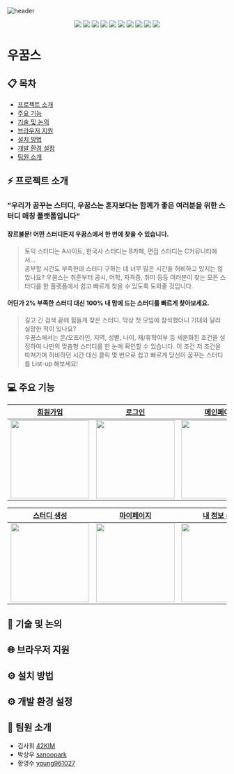 ![header](https://capsule-render.vercel.app/api?type=waving&color=gradient&height=300&section=header&text=우리가%20꿈꾸는%20스터디&fontSize=50&animation=fadeIn&fontAlignY=38&desc=나에게%20완벽한%20스터디를%20찾다&descAlignY=55&descAlign=50)

<p align="center"><img src="https://img.shields.io/badge/html-E34F26?style=for-the-badge&logo=html5&logoColor=white"> <img src="https://img.shields.io/badge/css-1572B6?style=for-the-badge&logo=css3&logoColor=white"> <img src="https://img.shields.io/badge/js-F7DF1E?style=for-the-badge&logo=javascript&logoColor=black"> <img src="https://img.shields.io/badge/node.js-5f8d5a?style=for-the-badge&logo=node.js&logoColor=white"> <img src="https://img.shields.io/badge/express-259dff?style=for-the-badge&logo=express&logoColor=white"> <img src="https://img.shields.io/badge/ejs-b4ca65?style=for-the-badge&logo=Windows-terminal&logoColor=black"> <img src="https://img.shields.io/badge/passport-000000?style=for-the-badge&logo=passport&logoColor=white"> <img src="https://img.shields.io/badge/mysql-4479a1?style=for-the-badge&logo=mysql&logoColor=white"> <img src="https://img.shields.io/badge/prettier-345565?style=for-the-badge&logo=prettier&logoColor=white"> <img src="https://img.shields.io/badge/eslint-4b32c3?style=for-the-badge&logo=eslint&logoColor=white"></p>

# 우꿈스

>

## 📋 목차

- [프로젝트 소개](#-프로젝트-소개)
- [주요 기능](#-주요-기능)
- [기술 및 논의](#-기술-및-논의)
- [브라우저 지원](#-브라우저-지원)
- [설치 방법](#-설치-방법)
- [개발 환경 설정](#-개발-환경-설정)
- [팀원 소개](#-팀원-소개)

## ⚡ 프로젝트 소개
### "우리가 꿈꾸는 스터디, 우꿈스는 혼자보다는 함께가 좋은 여러분을 위한 스터디 매칭 플랫폼입니다"
#### 장르불문! 어떤 스터디든지 우꿈스에서 한 번에 찾을 수 있습니다.
> 토익 스터디는 A사이트, 한국사 스터디는 B카페, 면접 스터디는 C커뮤니티에서...  
> 공부할 시간도 부족한데 스터디 구하는 데 너무 많은 시간을 허비하고 있지는 않았나요? 우꿈스는 취준부터 공시, 어학, 자격증, 취미 등등 여러분이 찾는 모든 스터디를 한 플랫폼에서 쉽고 빠르게 찾을 수 있도록 도와줄 것입니다.
#### 어딘가 2% 부족한 스터디 대신 100% 내 맘에 드는 스터디를 빠르게 찾아보세요.
> 길고 긴 검색 끝에 힘들게 찾은 스터디. 막상 첫 모임에 참석했더니 기대와 달라 실망한 적이 있나요?  
> 우꿈스에서는 온/오프라인, 지역, 성별, 나이, 재/휴학여부 등 세분화된 조건을 설정하여 나만의 맞춤형 스터디를 한 눈에 확인할 수 있습니다. 이 조건 저 조건을 따져가며 허비하던 시간 대신 클릭 몇 번으로 쉽고 빠르게 당신이 꿈꾸는 스터디를 List-up 해보세요!

## 💻 주요 기능

<table>
  <thead>
    <tr>
      <th style="text-align: center"><a href="">회원가입</a></th>
      <th style="text-align: center"><a href="">로그인</a></th>
      <th style="text-align: center"><a href="">메인페이지</a></th>
      <th style="text-align: center"><a href="">스터디 정보</a></th>
    </tr>
  </thead>
  <tbody>
    <tr>
      <td>
        <img
          src="https://user-images.githubusercontent.com/81365896/122045068-38a7f380-ce18-11eb-98c5-84730d22c3ce.png"
          width="180"
        />
      </td>
      <td>
        <img
          src="https://user-images.githubusercontent.com/81365896/122045019-25952380-ce18-11eb-955f-7a482f6c2069.png"
          width="180"
        />
      </td>
      <td>
        <img
          src="https://user-images.githubusercontent.com/81365896/122044796-e49d0f00-ce17-11eb-8250-21b978e7829e.png"
          width="180"
        />
      </td>
      <td>
        <img
          src="https://user-images.githubusercontent.com/81365896/122045168-5ecd9380-ce18-11eb-90d4-64fc2454c4da.png"
          width="180"
        />
      </td>
    </tr>
  </tbody>
</table>

<table>
  <thead>
    <tr>
      <th style="text-align: center"><a href="">스터디 생성</a></th>
      <th style="text-align: center"><a href="">마이페이지</a></th>
      <th style="text-align: center"><a href="">내 정보 수정</a></th>
      <th style="text-align: center"><a href="">스터디 관리</a></th>
    </tr>
  </thead>
  <tbody>
    <tr>
      <td>
        <img
          src="https://user-images.githubusercontent.com/81365896/122044913-05656480-ce18-11eb-8d47-fdae446c8268.png"
          width="180"
        />
      </td>
      <td>
        <img
          src="https://user-images.githubusercontent.com/81365896/122045295-84f33380-ce18-11eb-88a2-40746b41fcc3.png"
          width="180"
        />
      </td>
      <td>
        <img
          src="https://user-images.githubusercontent.com/81365896/122045355-95a3a980-ce18-11eb-9b3a-b2a2d090c152.png"
          width="180"
        />
      </td>
      <td>
        <img
          src="https://user-images.githubusercontent.com/81365896/122045380-9b998a80-ce18-11eb-9d84-4b8ed133d632.png"
          width="180"
        />
      </td>
    </tr>
  </tbody>
</table>

## 📝 기술 및 논의

## 🌐 브라우저 지원

## ⚙️ 설치 방법

## ⚙️ 개발 환경 설정

## 🤝 팀원 소개

- 김사휘 [42KIM](https://github.com/42KIM)
- 박상우 [sanoopark](https://github.com/sanoopark)
- 황영수 [young961027](https://github.com/young961027)
